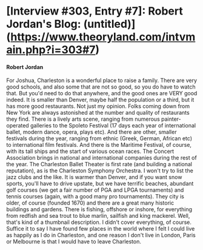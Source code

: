 # [Interview #303, Entry #7]: Robert Jordan's Blog: (untitled)](https://www.theoryland.com/intvmain.php?i=303#7)

#### Robert Jordan

For Joshua, Charleston is a wonderful place to raise a family. There are very good schools, and also some that are not so good, so you do have to watch that. But you'd need to do that anywhere, and the good ones are VERY good indeed. It is smaller than Denver, maybe half the population or a third, but it has more good restaurants. Not just my opinion. Folks coming down from New York are always astonished at the number and quality of restaurants they find. There is a lively arts scene, ranging from numerous painter-operated galleries to the Spoleto Festival (17 days each year of international ballet, modern dance, opera, plays etc). And there are other, smaller festivals during the year, ranging from ethnic (Greek, German, African etc) to international film festivals. And there is the Maritime Festival, of course, with its tall ships and the start of various ocean races. The Concert Association brings in national and international companies during the rest of the year. The Charleston Ballet Theater is first rate (and building a national reputation), as is the Charleston Symphony Orchestra. I won't try to list the jazz clubs and the like. It is warmer than Denver, and if you want snow sports, you'll have to drive upstate, but we have terrific beaches, abundant golf courses (we get a fair number of PGA and LPGA tournaments) and tennis courses (again, with a good many pro tournaments). They city is older, of course (founded 1670) and there are a great many historic buildings and gardens. There is fishing, offshore or inshore, for everything from redfish and sea trout to blue marlin, sailfish and king mackerel. Well, that's kind of a thumbnail description. I didn't cover everything, of course. Suffice it to say I have found few places in the world where I felt I could live as happily as I do in Charleston, and one reason I don't live in London, Paris or Melbourne is that I would have to leave Charleston.

